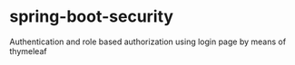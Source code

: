 # spring-boot-security
Authentication and role based authorization using login page by means of thymeleaf
